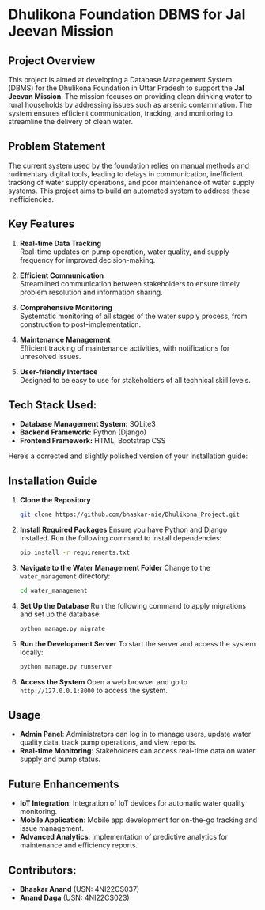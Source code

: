 # Dhulikona Foundation DBMS for Jal Jeevan Mission

## Project Overview

This project is aimed at developing a Database Management System (DBMS) for the Dhulikona Foundation in Uttar Pradesh to support the **Jal Jeevan Mission**. The mission focuses on providing clean drinking water to rural households by addressing issues such as arsenic contamination. The system ensures efficient communication, tracking, and monitoring to streamline the delivery of clean water. 


## Problem Statement

The current system used by the foundation relies on manual methods and rudimentary digital tools, leading to delays in communication, inefficient tracking of water supply operations, and poor maintenance of water supply systems. This project aims to build an automated system to address these inefficiencies.

## Key Features

1. **Real-time Data Tracking**  
   Real-time updates on pump operation, water quality, and supply frequency for improved decision-making.
   
2. **Efficient Communication**  
   Streamlined communication between stakeholders to ensure timely problem resolution and information sharing.

3. **Comprehensive Monitoring**  
   Systematic monitoring of all stages of the water supply process, from construction to post-implementation.

4. **Maintenance Management**  
   Efficient tracking of maintenance activities, with notifications for unresolved issues.

5. **User-friendly Interface**  
   Designed to be easy to use for stakeholders of all technical skill levels.


## Tech Stack Used:
- **Database Management System:** SQLite3
- **Backend Framework:** Python (Django)
- **Frontend Framework:** HTML, Bootstrap CSS


Here’s a corrected and slightly polished version of your installation guide:

## Installation Guide

1. **Clone the Repository**
   ```bash
   git clone https://github.com/bhaskar-nie/Dhulikona_Project.git
   ```

2. **Install Required Packages**
   Ensure you have Python and Django installed. Run the following command to install dependencies:
   ```bash
   pip install -r requirements.txt
   ```

3. **Navigate to the Water Management Folder**
   Change to the `water_management` directory:
   ```bash
   cd water_management
   ```

4. **Set Up the Database**
   Run the following command to apply migrations and set up the database:
   ```bash
   python manage.py migrate
   ```

5. **Run the Development Server**
   To start the server and access the system locally:
   ```bash
   python manage.py runserver
   ```

6. **Access the System**
   Open a web browser and go to `http://127.0.0.1:8000` to access the system.

## Usage

- **Admin Panel**: Administrators can log in to manage users, update water quality data, track pump operations, and view reports.
- **Real-time Monitoring**: Stakeholders can access real-time data on water supply and pump status.

## Future Enhancements

- **IoT Integration**: Integration of IoT devices for automatic water quality monitoring.
- **Mobile Application**: Mobile app development for on-the-go tracking and issue management.
- **Advanced Analytics**: Implementation of predictive analytics for maintenance and efficiency reports.

## Contributors:

- **Bhaskar Anand** (USN: 4NI22CS037)
- **Anand Daga** (USN: 4NI22CS023)
